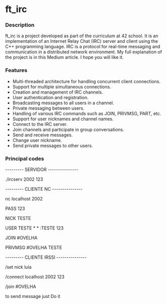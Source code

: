 # ft_irc

### Description

ft_irc is a project developed as part of the curriculum at 42 school. It is an implementation of an Internet Relay Chat (IRC) server and client using the C++ programming language. IRC is a protocol for real-time messaging and communication in a distributed network environment.
My full explanation of the project is in this Medium article. I hope you will like it.

### Features
- Multi-threaded architecture for handling concurrent client connections.
- Support for multiple simultaneous connections.
- Creation and management of IRC channels.
- User authentication and registration.
- Broadcasting messages to all users in a channel.
- Private messaging between users.
- Handling of various IRC commands such as JOIN, PRIVMSG, PART, etc.
- Support for user nicknames and channel names.
- Connect to the IRC server.
- Join channels and participate in group conversations.
- Send and receive messages.
- Change user nickname.
- Send private messages to other users.

### Principal codes

--------- SERVIDOR ---------------

./ircserv 2002 123

--------- CLIENTE NC ---------------

nc localhost 2002

PASS 123

NICK TESTE

USER TESTE * * :TESTE 123

JOIN #OVELHA

PRIVMSG #OVELHA TESTE

--------- CLIENTE IRSSI ---------------

/set nick lula

/connect localhost 2002 123

/join #OVELHA

to send message just Do it
